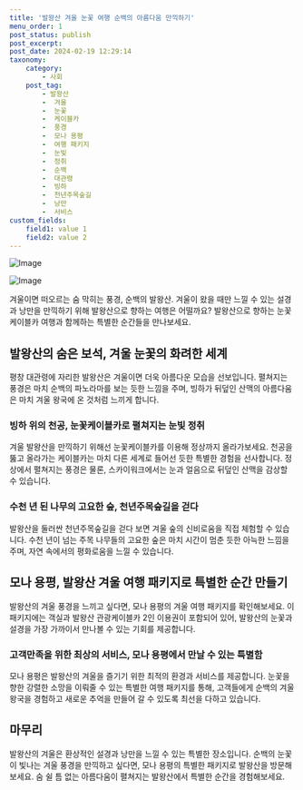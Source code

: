 ```yaml
---
title: '발왕산 겨울 눈꽃 여행 순백의 아름다움 만끽하기'
menu_order: 1
post_status: publish
post_excerpt: 
post_date: 2024-02-19 12:29:14
taxonomy:
    category:
        - 사회
    post_tag:
        - 발왕산
        -  겨울
        -  눈꽃
        -  케이블카
        -  풍경
        -  모나 용평
        -  여행 패키지
        -  눈빛
        -  정취
        -  순백
        -  대관령
        -  빙하
        -  천년주목숲길
        -  낭만
        -  서비스
custom_fields:
    field1: value 1
    field2: value 2
---
```


![Image](https://imgnews.pstatic.net/image/087/2024/02/12/0001025372_001_20240212115301195.jpg?type=w647)

![Image](https://imgnews.pstatic.net/image/087/2024/02/12/0001025372_002_20240212115301251.jpg?type=w647)

겨울이면 떠오르는 숨 막히는 풍경, 순백의 발왕산. 겨울이 왔을 때만 느낄 수 있는 설경과 낭만을 만끽하기 위해 발왕산으로 향하는 여행은 어떨까요? 발왕산으로 향하는 눈꽃케이블카 여행과 함께하는 특별한 순간들을 만나보세요.
## 발왕산의 숨은 보석, 겨울 눈꽃의 화려한 세계
평창 대관령에 자리한 발왕산은 겨울이면 더욱 아름다운 모습을 선보입니다. 펼쳐지는 풍경은 마치 순백의 파노라마를 보는 듯한 느낌을 주며, 빙하가 뒤덮인 산맥의 아름다움은 마치 겨울 왕국에 온 것처럼 느끼게 합니다.
### 빙하 위의 천공, 눈꽃케이블카로 펼쳐지는 눈빛 정취
겨울 발왕산을 만끽하기 위해선 눈꽃케이블카를 이용해 정상까지 올라가보세요. 천공을 뚫고 올라가는 케이블카는 마치 다른 세계로 들어선 듯한 특별한 경험을 선사합니다. 정상에서 펼쳐지는 풍경은 물론, 스카이워크에서는 눈과 얼음으로 뒤덮인 산맥을 감상할 수 있습니다.
### 수천 년 된 나무의 고요한 숲, 천년주목숲길을 걷다
발왕산을 둘러싼 천년주목숲길을 걷다 보면 겨울 숲의 신비로움을 직접 체험할 수 있습니다. 수천 년이 넘는 주목 나무들의 고요한 숲은 마치 시간이 멈춘 듯한 아늑한 느낌을 주며, 자연 속에서의 평화로움을 느낄 수 있습니다.
## 모나 용평, 발왕산 겨울 여행 패키지로 특별한 순간 만들기
발왕산의 겨울 풍경을 느끼고 싶다면, 모나 용평의 겨울 여행 패키지를 확인해보세요. 이 패키지에는 객실과 발왕산 관광케이블카 2인 이용권이 포함되어 있어, 발왕산의 눈꽃과 설경을 가장 가까이서 만나볼 수 있는 기회를 제공합니다.
### 고객만족을 위한 최상의 서비스, 모나 용평에서 만날 수 있는 특별함
모나 용평은 발왕산의 겨울을 즐기기 위한 최적의 환경과 서비스를 제공합니다. 눈꽃을 향한 강렬한 소망을 이뤄줄 수 있는 특별한 여행 패키지를 통해, 고객들에게 순백의 겨울왕국을 경험하고 새로운 추억을 만들어 갈 수 있도록 최선을 다하고 있습니다.
## 마무리
발왕산의 겨울은 환상적인 설경과 낭만을 느낄 수 있는 특별한 장소입니다. 순백의 눈꽃이 빛나는 겨울 풍경을 만끽하고 싶다면, 모나 용평의 특별한 패키지로 발왕산을 방문해보세요. 숨 쉴 틈 없는 아름다움이 펼쳐지는 발왕산에서 특별한 순간을 경험해보세요.
